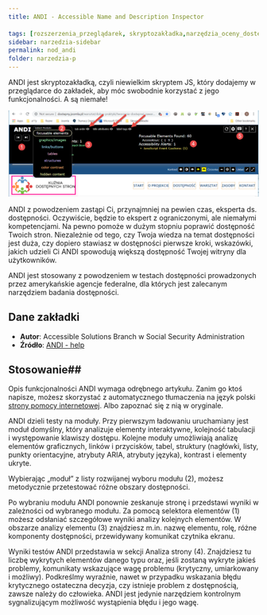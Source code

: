 ```yaml
---
title: ANDI - Accessible Name and Description Inspector

tags: [rozszerzenia_przeglądarek, skryptozakładka,narzędzia_oceny_dostępności]
sidebar: narzedzia-sidebar
permalink: nod_andi
folder: narzedzia-p
---
```


ANDI jest skryptozakładką, czyli niewielkim skryptem JS, który dodajemy w przeglądarce do zakładek, aby móc swobodnie korzystać z jego funkcjonalności. A są niemałe! 

![logo](images/narzedzia/skryptozakladka_andi.png)

ANDI z powodzeniem zastąpi Ci, przynajmniej na pewien czas, eksperta ds. dostępności. Oczywiście, będzie to ekspert z ograniczonymi, ale niemałymi kompetencjami. Na pewno pomoże w dużym stopniu poprawić dostępność Twoich stron. Niezależnie od tego, czy Twoja wiedza na temat dostępności jest duża, czy dopiero stawiasz w dostępności pierwsze kroki, wskazówki, jakich udzieli Ci ANDI spowodują większą dostępność Twojej witryny dla użytkowników.

ANDI jest stosowany z powodzeniem w testach dostępności prowadzonych przez amerykańskie agencje federalne, dla których jest zalecanym narzędziem badania dostępności.  

## Dane zakładki
- **Autor**: Accessible Solutions Branch w Social Security Administration
- **Źródło**: [ANDI - help](https://www.ssa.gov/accessibility/andi/help/install.html)

## Stosowanie##
Opis funkcjonalności ANDI wymaga odrębnego artykułu. Zanim go ktoś napisze, możesz skorzystać z automatycznego tłumaczenia na język polski [strony pomocy internetowej](https://www.ssa.gov/accessibility/andi/help/howtouse.html). Albo zapoznać się z nią w oryginale.

ANDI dzieli testy na moduły. Przy pierwszym ładowaniu uruchamiany jest moduł domyślny, który analizuje elementy interaktywne, kolejność tabulacji i występowanie klawiszy dostępu. Kolejne moduły umożliwiają analizę elementów graficznych, linków i przycisków, tabel, struktury (nagłówki, listy, punkty orientacyjne, atrybuty ARIA, atrybuty języka), kontrast i elementy ukryte.

Wybierając „moduł” z listy rozwijanej wyboru modułu (2), możesz metodycznie przetestować różne obszary dostępności.

Po wybraniu modułu ANDI ponownie zeskanuje stronę i przedstawi wyniki w zależności od wybranego modułu. Za pomocą selektora elementów (1) możesz odsłaniać szczegółowe wyniki analizy kolejnych elementów. W obszarze analizy elementu (3) znajdziesz m.in. nazwę elementu, rolę, różne komponenty dostępności, przewidywany komunikat czytnika ekranu.

Wyniki testów ANDI przedstawia w sekcji Analiza strony (4). Znajdziesz tu liczbę wykrytych elementów danego typu oraz, jeśli zostaną wykryte jakieś problemy, komunikaty wskazujące wagę problemu (krytyczny, umiarkowany i możliwy). Podkreślmy wyraźnie, nawet w przypadku wskazania błędu krytycznego ostateczna decyzja, czy istnieje problem z dostępnością, zawsze należy do człowieka. ANDI jest jedynie narzędziem kontrolnym sygnalizującym możliwość wystąpienia błędu i jego wagę.